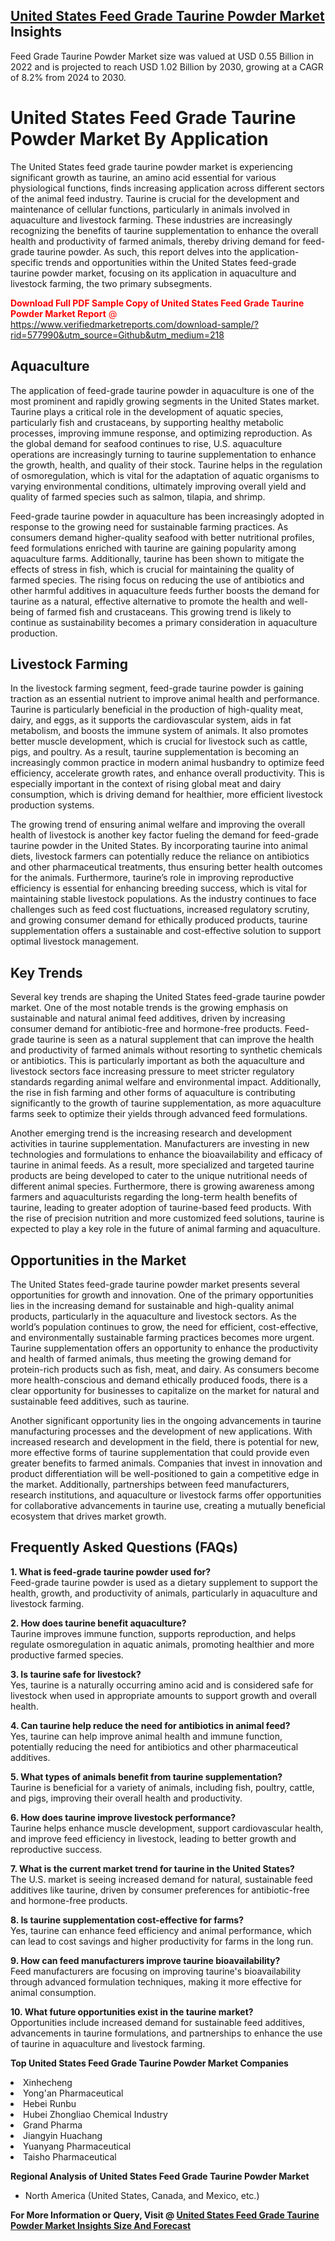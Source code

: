 <h2><a href="https://www.verifiedmarketreports.com/download-sample/?rid=577990&amp;utm_source=Github&amp;utm_medium=218" target="_blank">United States Feed Grade Taurine Powder Market</a> Insights</h2><p>Feed Grade Taurine Powder Market size was valued at USD 0.55 Billion in 2022 and is projected to reach USD 1.02 Billion by 2030, growing at a CAGR of 8.2% from 2024 to 2030.</p><p><div> <h1>United States Feed Grade Taurine Powder Market By Application</h1> <p>The United States feed grade taurine powder market is experiencing significant growth as taurine, an amino acid essential for various physiological functions, finds increasing application across different sectors of the animal feed industry. Taurine is crucial for the development and maintenance of cellular functions, particularly in animals involved in aquaculture and livestock farming. These industries are increasingly recognizing the benefits of taurine supplementation to enhance the overall health and productivity of farmed animals, thereby driving demand for feed-grade taurine powder. As such, this report delves into the application-specific trends and opportunities within the United States feed-grade taurine powder market, focusing on its application in aquaculture and livestock farming, the two primary subsegments. <p><p><span class=""><span style="color: #ff0000;"><strong>Download Full PDF Sample Copy of United States Feed Grade Taurine Powder Market Report</strong> @ </span><a href="https://www.verifiedmarketreports.com/download-sample/?rid=577990&amp;utm_source=Github&amp;utm_medium=218" target="_blank">https://www.verifiedmarketreports.com/download-sample/?rid=577990&amp;utm_source=Github&amp;utm_medium=218</a></span></p></p> <h2>Aquaculture</h2> <p>The application of feed-grade taurine powder in aquaculture is one of the most prominent and rapidly growing segments in the United States market. Taurine plays a critical role in the development of aquatic species, particularly fish and crustaceans, by supporting healthy metabolic processes, improving immune response, and optimizing reproduction. As the global demand for seafood continues to rise, U.S. aquaculture operations are increasingly turning to taurine supplementation to enhance the growth, health, and quality of their stock. Taurine helps in the regulation of osmoregulation, which is vital for the adaptation of aquatic organisms to varying environmental conditions, ultimately improving overall yield and quality of farmed species such as salmon, tilapia, and shrimp. <p>Feed-grade taurine powder in aquaculture has been increasingly adopted in response to the growing need for sustainable farming practices. As consumers demand higher-quality seafood with better nutritional profiles, feed formulations enriched with taurine are gaining popularity among aquaculture farms. Additionally, taurine has been shown to mitigate the effects of stress in fish, which is crucial for maintaining the quality of farmed species. The rising focus on reducing the use of antibiotics and other harmful additives in aquaculture feeds further boosts the demand for taurine as a natural, effective alternative to promote the health and well-being of farmed fish and crustaceans. This growing trend is likely to continue as sustainability becomes a primary consideration in aquaculture production. <h2>Livestock Farming</h2> <p>In the livestock farming segment, feed-grade taurine powder is gaining traction as an essential nutrient to improve animal health and performance. Taurine is particularly beneficial in the production of high-quality meat, dairy, and eggs, as it supports the cardiovascular system, aids in fat metabolism, and boosts the immune system of animals. It also promotes better muscle development, which is crucial for livestock such as cattle, pigs, and poultry. As a result, taurine supplementation is becoming an increasingly common practice in modern animal husbandry to optimize feed efficiency, accelerate growth rates, and enhance overall productivity. This is especially important in the context of rising global meat and dairy consumption, which is driving demand for healthier, more efficient livestock production systems. <p>The growing trend of ensuring animal welfare and improving the overall health of livestock is another key factor fueling the demand for feed-grade taurine powder in the United States. By incorporating taurine into animal diets, livestock farmers can potentially reduce the reliance on antibiotics and other pharmaceutical treatments, thus ensuring better health outcomes for the animals. Furthermore, taurine’s role in improving reproductive efficiency is essential for enhancing breeding success, which is vital for maintaining stable livestock populations. As the industry continues to face challenges such as feed cost fluctuations, increased regulatory scrutiny, and growing consumer demand for ethically produced products, taurine supplementation offers a sustainable and cost-effective solution to support optimal livestock management. <h2>Key Trends</h2> <p>Several key trends are shaping the United States feed-grade taurine powder market. One of the most notable trends is the growing emphasis on sustainable and natural animal feed additives, driven by increasing consumer demand for antibiotic-free and hormone-free products. Feed-grade taurine is seen as a natural supplement that can improve the health and productivity of farmed animals without resorting to synthetic chemicals or antibiotics. This is particularly important as both the aquaculture and livestock sectors face increasing pressure to meet stricter regulatory standards regarding animal welfare and environmental impact. Additionally, the rise in fish farming and other forms of aquaculture is contributing significantly to the growth of taurine supplementation, as more aquaculture farms seek to optimize their yields through advanced feed formulations. <p>Another emerging trend is the increasing research and development activities in taurine supplementation. Manufacturers are investing in new technologies and formulations to enhance the bioavailability and efficacy of taurine in animal feeds. As a result, more specialized and targeted taurine products are being developed to cater to the unique nutritional needs of different animal species. Furthermore, there is growing awareness among farmers and aquaculturists regarding the long-term health benefits of taurine, leading to greater adoption of taurine-based feed products. With the rise of precision nutrition and more customized feed solutions, taurine is expected to play a key role in the future of animal farming and aquaculture. <h2>Opportunities in the Market</h2> <p>The United States feed-grade taurine powder market presents several opportunities for growth and innovation. One of the primary opportunities lies in the increasing demand for sustainable and high-quality animal products, particularly in the aquaculture and livestock sectors. As the world’s population continues to grow, the need for efficient, cost-effective, and environmentally sustainable farming practices becomes more urgent. Taurine supplementation offers an opportunity to enhance the productivity and health of farmed animals, thus meeting the growing demand for protein-rich products such as fish, meat, and dairy. As consumers become more health-conscious and demand ethically produced foods, there is a clear opportunity for businesses to capitalize on the market for natural and sustainable feed additives, such as taurine. <p>Another significant opportunity lies in the ongoing advancements in taurine manufacturing processes and the development of new applications. With increased research and development in the field, there is potential for new, more effective forms of taurine supplementation that could provide even greater benefits to farmed animals. Companies that invest in innovation and product differentiation will be well-positioned to gain a competitive edge in the market. Additionally, partnerships between feed manufacturers, research institutions, and aquaculture or livestock farms offer opportunities for collaborative advancements in taurine use, creating a mutually beneficial ecosystem that drives market growth. <h2>Frequently Asked Questions (FAQs)</h2> <p><strong>1. What is feed-grade taurine powder used for?</strong><br>Feed-grade taurine powder is used as a dietary supplement to support the health, growth, and productivity of animals, particularly in aquaculture and livestock farming.</p> <p><strong>2. How does taurine benefit aquaculture?</strong><br>Taurine improves immune function, supports reproduction, and helps regulate osmoregulation in aquatic animals, promoting healthier and more productive farmed species.</p> <p><strong>3. Is taurine safe for livestock?</strong><br>Yes, taurine is a naturally occurring amino acid and is considered safe for livestock when used in appropriate amounts to support growth and overall health.</p> <p><strong>4. Can taurine help reduce the need for antibiotics in animal feed?</strong><br>Yes, taurine can help improve animal health and immune function, potentially reducing the need for antibiotics and other pharmaceutical additives.</p> <p><strong>5. What types of animals benefit from taurine supplementation?</strong><br>Taurine is beneficial for a variety of animals, including fish, poultry, cattle, and pigs, improving their overall health and productivity.</p> <p><strong>6. How does taurine improve livestock performance?</strong><br>Taurine helps enhance muscle development, support cardiovascular health, and improve feed efficiency in livestock, leading to better growth and reproductive success.</p> <p><strong>7. What is the current market trend for taurine in the United States?</strong><br>The U.S. market is seeing increased demand for natural, sustainable feed additives like taurine, driven by consumer preferences for antibiotic-free and hormone-free products.</p> <p><strong>8. Is taurine supplementation cost-effective for farms?</strong><br>Yes, taurine can enhance feed efficiency and animal performance, which can lead to cost savings and higher productivity for farms in the long run.</p> <p><strong>9. How can feed manufacturers improve taurine bioavailability?</strong><br>Feed manufacturers are focusing on improving taurine's bioavailability through advanced formulation techniques, making it more effective for animal consumption.</p> <p><strong>10. What future opportunities exist in the taurine market?</strong><br>Opportunities include increased demand for sustainable feed additives, advancements in taurine formulations, and partnerships to enhance the use of taurine in aquaculture and livestock farming.</p> </div></p><p><strong>Top United States Feed Grade Taurine Powder Market Companies</strong></p><div data-test-id=""><p><li>Xinhecheng</li><li> Yong'an Pharmaceutical</li><li> Hebei Runbu</li><li> Hubei Zhongliao Chemical Industry</li><li> Grand Pharma</li><li> Jiangyin Huachang</li><li> Yuanyang Pharmaceutical</li><li> Taisho Pharmaceutical</li></p><div><strong>Regional Analysis of&nbsp;United States Feed Grade Taurine Powder Market</strong></div><ul><li dir="ltr"><p dir="ltr">North America&nbsp;(United States, Canada, and Mexico, etc.)</p></li></ul><p><strong>For More Information or Query, Visit @&nbsp;</strong><strong><a href="https://www.verifiedmarketreports.com/product/feed-grade-taurine-powder-market/?utm_source=Github&amp;utm_medium=218" target="_blank">United States Feed Grade Taurine Powder Market Insights Size And Forecast</a></strong></p></div>
